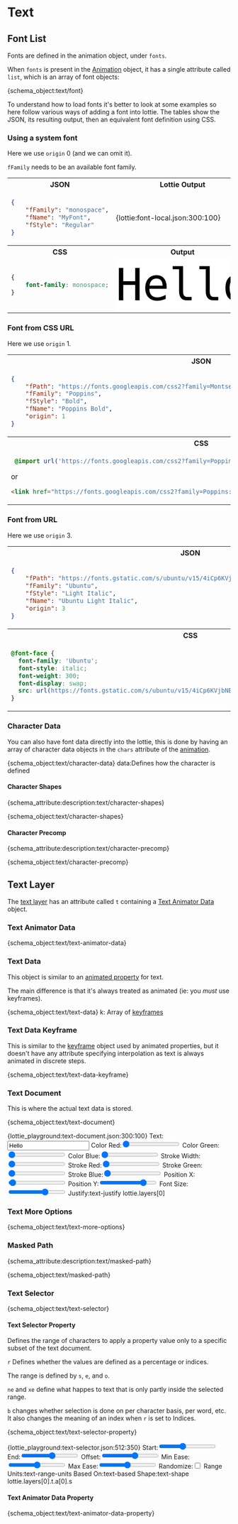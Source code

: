# Text

## Font List

Fonts are defined in the animation object, under `fonts`.

When `fonts` is present in the [Animation](animation.md) object,
it has a single attribute called `list`, which is an array of font objects:

{schema_object:text/font}


To understand how to load fonts it's better to look at some examples so here
follow various ways of adding a font into lottie. The tables show the JSON,
its resulting output, then an equivalent font definition using CSS.



<style>
@import url('https://fonts.googleapis.com/css2?family=Poppins:wght@700&display=swap');


@font-face {
  font-family: 'Ubuntu';
  font-style: italic;
  font-weight: 300;
  font-display: swap;
  src: url(https://fonts.gstatic.com/s/ubuntu/v15/4iCp6KVjbNBYlgoKejZftWyI.ttf) format('truetype');
}
</style>


### Using a system font

Here we use `origin` 0 (and we can omit it).

`fFamily` needs to be an available font family.

<table markdown="block">
<tr><th>JSON</th><th>Lottie Output</th></tr>
<tr markdown="block"><td>

```json
{
    "fFamily": "monospace",
    "fName": "MyFont",
    "fStyle": "Regular"
}
```

</td><td markdown="block">

{lottie:font-local.json:300:100}

</td></tr>
<tr><th>CSS</th><th>Output</th></tr>
<tr><td>

```css
{
    font-family: monospace;
}
```

</td><td>
<div style="font-family: monospace; font-size:100px; color: black; background: white;">Hello</div>
</td></tr>
</table>


### Font from CSS URL

Here we use `origin` 1.

<table markdown="block">
<tr><th>JSON</th><th>Lottie Output</th></tr>
<tr markdown="block"><td>

```json
{
    "fPath": "https://fonts.googleapis.com/css2?family=Montserrat:wght@800&display=swap",
    "fFamily": "Poppins",
    "fStyle": "Bold",
    "fName": "Poppins Bold",
    "origin": 1
}
```

</td><td markdown="block">

{lottie:font-css.json:300:100}

</td></tr>
<tr><th>CSS</th><th>Output</th></tr>
<tr><td>

```css
 @import url('https://fonts.googleapis.com/css2?family=Poppins:wght@700&display=swap');
```

or

```html
<link href="https://fonts.googleapis.com/css2?family=Poppins:wght@700&amp;display=swap" rel="stylesheet">
```

</td><td>
<div style="font-family: Poppins; font-size:100px; color: black; background: white;">Hello</div>
</td></tr>
</table>


### Font from URL

Here we use `origin` 3.

<table markdown="block">
<tr><th>JSON</th><th>Lottie Output</th></tr>
<tr markdown="block"><td>

```json
{
    "fPath": "https://fonts.gstatic.com/s/ubuntu/v15/4iCp6KVjbNBYlgoKejZftWyI.ttf",
    "fFamily": "Ubuntu",
    "fStyle": "Light Italic",
    "fName": "Ubuntu Light Italic",
    "origin": 3
}
```

</td><td markdown="block">

{lottie:font-url.json:300:100}

</td></tr>
<tr><th>CSS</th><th>Output</th></tr>
<tr><td>

```css
@font-face {
  font-family: 'Ubuntu';
  font-style: italic;
  font-weight: 300;
  font-display: swap;
  src: url(https://fonts.gstatic.com/s/ubuntu/v15/4iCp6KVjbNBYlgoKejZftWyI.ttf) format('truetype');
}
```

</td><td>
<div style="font-family: ubuntu; font-weight: 300; font-style: italic; font-size:100px; color: black; background: white;">Hello</div>
</td></tr>
</table>

### Character Data

You can also have font data directly into the lottie, this is done by having an
array of character data objects in the `chars` attribute of the [animation](animation.md).

{schema_object:text/character-data}
data:Defines how the character is defined


#### Character Shapes

{schema_attribute:description:text/character-shapes}

{schema_object:text/character-shapes}

#### Character Precomp

{schema_attribute:description:text/character-precomp}

{schema_object:text/character-precomp}

## Text Layer

The [text layer](layers.md#text-layer) has an attribute called `t` containing a [Text Animator Data](#text-animator-data) object.

### Text Animator Data

{schema_object:text/text-animator-data}

### Text Data

This object is similar to an [animated property](concepts.md#animated-property) for text.

The main difference is that it's always treated as animated (ie: you _must_ use keyframes).

{schema_object:text/text-data}
k: Array of [keyframes](#text-data-keyframe)


### Text Data Keyframe

This is similar to the [keyframe](concepts.md#keyframe) object used by animated properties,
but it doesn't have any attribute specifying interpolation as text is always animated in discrete steps.

{schema_object:text/text-data-keyframe}

### Text Document

This is where the actual text data is stored.

{schema_object:text/text-document}

{lottie_playground:text-document.json:300:100}
Text:<input type="text" value="Hello"/>
Color Red:<input type="range" min="0" value="0" max="1" step="0.01"/>
Color Green:<input type="range" min="0" value="0" max="1" step="0.01"/>
Color Blue:<input type="range" min="0" value="0" max="1" step="0.01"/>
Stroke Width:<input type="range" min="0" value="0" max="32" />
Stroke Red:<input type="range" min="0" value="0" max="1" step="0.01"/>
Stroke Green:<input type="range" min="0" value="0" max="1" step="0.01"/>
Stroke Blue:<input type="range" min="0" value="0" max="1" step="0.01"/>
Position X:<input type="range" min="0" value="5" max="300"/>
Position Y:<input type="range" min="0" value="80" max="100"/>
Font Size:<input type="range" min="0" value="100" max="150"/>
Justify:<enum>text-justify</enum>
<json>lottie.layers[0]</json>
<script>
lottie.layers[0].t.d.k[0].s.t = data["Text"];
lottie.layers[0].t.d.k[0].s.fc[0] = data["Color Red"];
lottie.layers[0].t.d.k[0].s.fc[1] = data["Color Green"];
lottie.layers[0].t.d.k[0].s.fc[2] = data["Color Blue"];
lottie.layers[0].t.d.k[0].s.sc = [
    data["Stroke Red"],
    data["Stroke Green"],
    data["Stroke Blue"]
];
lottie.layers[0].t.d.k[0].s.sw = data["Stroke Width"];
lottie.layers[0].ks.p.k[0] = data["Position X"];
lottie.layers[0].ks.p.k[1] = data["Position Y"];
lottie.layers[0].t.d.k[0].s.s = data["Font Size"];
lottie.layers[0].t.d.k[0].s.j = Number(data["Justify"]);
</script>


### Text More Options

{schema_object:text/text-more-options}


### Masked Path

{schema_attribute:description:text/masked-path}

{schema_object:text/masked-path}


### Text Selector

{schema_object:text/text-selector}

#### Text Selector Property

Defines the range of characters to apply a property value only to
a specific subset of the text document.

`r` Defines whether the values are defined as a percentage or indices.

The range is defined by `s`, `e`, and `o`.

`ne` and `xe` define what happes to text that is only partly inside the selected range.

`b` changes whether selection is done on per character basis, per word, etc.
It also changes the meaning of an index when `r` is set to Indices.


{schema_object:text/text-selector-property}

{lottie_playground:text-selector.json:512:350}
Start:<input type="range" min="0" value="40" max="100" step="1"/>
End:<input type="range" min="0" value="55" max="100" step="1"/>
Offset:<input type="range" min="-100" value="20" max="100" step="1"/>
Min Ease:<input type="range" min="-100" value="0" max="100" step="1"/>
Max Ease:<input type="range" min="-100" value="0" max="100" step="1"/>
Randomize:<input type="checkbox" />
Range Units:<enum>text-range-units</enum>
Based On:<enum>text-based</enum>
Shape:<enum>text-shape</enum>
<json>lottie.layers[0].t.a[0].s</json>
<script>
var selector = lottie.layers[0].t.a[0].s;
selector.s.k = data["Start"];
selector.e.k = data["End"];
selector.o.k = data["Offset"];
selector.ne.k = data["Min Ease"];
selector.xe.k = data["Max Ease"];
selector.rn = Number(data["Randomize"]);
selector.b = Number(data["Based On"]);
selector.sh = Number(data["Shape"]);
selector.r = Number(data["Range Units"]);
</script>


#### Text Animator Data Property

{schema_object:text/text-animator-data-property}


